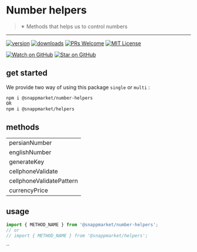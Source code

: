 # Number helpers
> ✴ Methods that helps us to control numbers
----

[![version](https://img.shields.io/npm/v/@snappmarket/number-helpers.svg?style=flat-square)](https://www.npmjs.com/package/@snappmarket/number-helpers)
[![downloads](https://img.shields.io/npm/dm/@snappmarket/number-helpers.svg?style=flat-square)](http://www.npmtrends.com/@snappmarket/number-helpers)
[![PRs Welcome](https://img.shields.io/badge/PRs-welcome-brightgreen.svg?style=flat-square)](http://makeapullrequest.com)
[![MIT License](https://img.shields.io/npm/l/@snappmarket/number-helpers.svg?style=flat-square)](https://github.com/snappmarket/frontend-toolbox/tree/master/packages/useDidUpdateEffect/blob/master/LICENSE.md)

[![Watch on GitHub](https://img.shields.io/github/watchers/snappmarket/frontend-toolbox.svg?style=social)](https://github.com/snappmarket/frontend-toolbox/watchers)
[![Star on GitHub](https://img.shields.io/github/stars/snappmarket/frontend-toolbox.svg?style=social)](https://github.com/snappmarket/frontend-toolbox/stargazers)

## get started 
We provide two way of using this package `single` or `multi` :
```bash
npm i @snappmarket/number-helpers
OR
npm i @snappmarket/helpers
```

## methods
|        |
| ------ |
| persianNumber                                                 |  
| englishNumber                                                 |  
| generateKey                                                 |  
| cellphoneValidate                                                 |  
| cellphoneValidatePattern                                                 |  
| currencyPrice                                                 |  

## usage 
```javascript
import { METHOD_NAME } from '@snappmarket/number-helpers';
// or 
// import { METHOD_NAME } from '@snappmarket/helpers';
```
``
